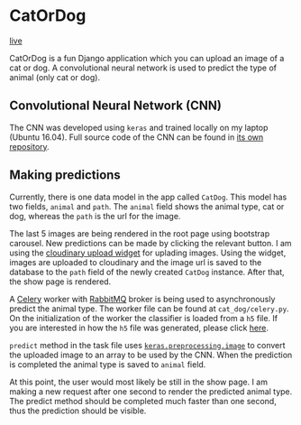 # CatOrDog

[live](https://cat-or-dog.herokuapp.com)

CatOrDog is a fun Django application which you can upload an image of a cat or dog. A convolutional neural network is used to predict the type of animal (only cat or dog).

## Convolutional Neural Network (CNN)

The CNN was developed using `keras` and trained locally on my laptop (Ubuntu 16.04). Full source code of the CNN can be found in [its own repository](https://github.com/HCoban/Classifier-CatOrDog).

## Making predictions

Currently, there is one data model in the app called `CatDog`. This model has two fields, `animal` and `path`. The `animal` field shows the animal type, cat or dog, whereas the `path` is the url for the image.

The last 5 images are being rendered in the root page using bootstrap carousel. New predictions can be made by clicking the relevant button. I am using the [cloudinary upload widget](https://cloudinary.com/documentation/upload_widget) for uplading images. Using the widget, images are uploaded to cloudinary and the image url is saved to the database to the `path` field of the newly created `CatDog` instance. After that, the show page is rendered.

A [Celery](http://www.celeryproject.org/) worker with [RabbitMQ](https://www.rabbitmq.com/) broker is being used to asynchronously predict the animal type. The worker file can be found at `cat_dog/celery.py`. On the initialization of the worker the classifier is loaded from a `h5` file. If you are interested in how the `h5` file was generated, please click [here](https://github.com/HCoban/Classifier-CatOrDog).

`predict` method in the task file uses [`keras.preprocessing.image`](https://keras.io/preprocessing/image/) to convert the uploaded image to an array to be used by the CNN. When the prediction is completed the animal type is saved to `animal` field.

At this point, the user would most likely be still in the show page. I am making a new request after one second to render the predicted animal type. The predict method should be completed much faster than one second, thus the prediction should be visible.